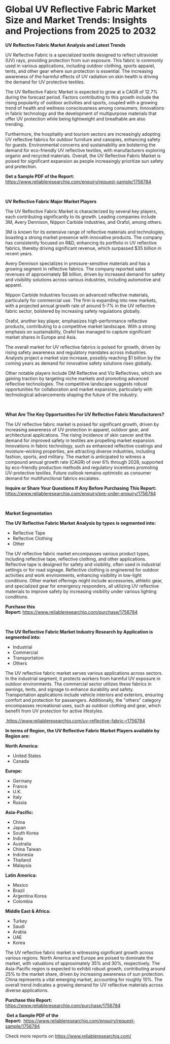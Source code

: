 <p><h1>Global UV Reflective Fabric Market Size and Market Trends: Insights and Projections from 2025 to 2032</h1></p><p><strong>UV Reflective Fabric Market Analysis and Latest Trends</strong></p>
<p><p>UV Reflective Fabric is a specialized textile designed to reflect ultraviolet (UV) rays, providing protection from sun exposure. This fabric is commonly used in various applications, including outdoor clothing, sports apparel, tents, and other gear where sun protection is essential. The increasing awareness of the harmful effects of UV radiation on skin health is driving the demand for UV protective textiles.</p><p>The UV Reflective Fabric Market is expected to grow at a CAGR of 12.7% during the forecast period. Factors contributing to this growth include the rising popularity of outdoor activities and sports, coupled with a growing trend of health and wellness consciousness among consumers. Innovations in fabric technology and the development of multipurpose materials that offer UV protection while being lightweight and breathable are also trending.</p><p>Furthermore, the hospitality and tourism sectors are increasingly adopting UV reflective fabrics for outdoor furniture and canopies, enhancing safety for guests. Environmental concerns and sustainability are bolstering the demand for eco-friendly UV reflective textiles, with manufacturers exploring organic and recycled materials. Overall, the UV Reflective Fabric Market is poised for significant expansion as people increasingly prioritize sun safety and protection.</p></p>
<p><strong>Get a Sample PDF of the Report:&nbsp;</strong> <a href="https://www.reliableresearchiq.com/enquiry/request-sample/1756784?utm_campaign=2301&utm_medium=2&utm_source=Github&utm_content=ia&utm_term=01042025&utm_id=uv-reflective-fabric">https://www.reliableresearchiq.com/enquiry/request-sample/1756784</a></p>
<p>&nbsp;</p>
<p><strong>UV Reflective Fabric Major Market Players</strong></p>
<p><p>The UV Reflective Fabric Market is characterized by several key players, each contributing significantly to its growth. Leading companies include 3M, Avery Dennison, Nippon Carbide Industries, and Orafol, among others.</p><p>3M is known for its extensive range of reflective materials and technologies, boasting a strong market presence with innovative products. The company has consistently focused on R&D, enhancing its portfolio in UV reflective fabrics, thereby driving significant revenue, which surpassed $35 billion in recent years.</p><p>Avery Dennison specializes in pressure-sensitive materials and has a growing segment in reflective fabrics. The company reported sales revenues of approximately $8 billion, driven by increased demand for safety and visibility solutions across various industries, including automotive and apparel.</p><p>Nippon Carbide Industries focuses on advanced reflective materials, particularly for commercial use. The firm is expanding into new markets, with a projected annual growth rate of around 5-7% in the UV reflective fabric sector, bolstered by increasing safety regulations globally.</p><p>Orafol, another key player, emphasizes high-performance reflective products, contributing to a competitive market landscape. With a strong emphasis on sustainability, Orafol has managed to capture significant market shares in Europe and Asia.</p><p>The overall market for UV reflective fabrics is poised for growth, driven by rising safety awareness and regulatory mandates across industries. Analysts project a market size increase, possibly reaching $1 billion by the coming years as demand for innovative safety solutions rises globally. </p><p>Other notable players include DM Reflective and Viz Reflectives, which are gaining traction by targeting niche markets and promoting advanced reflective technologies. The competitive landscape suggests robust opportunities for collaboration and market expansion, particularly with technological advancements shaping the future of the industry.</p></p>
<p>&nbsp;</p>
<p><strong>What Are The Key Opportunities For UV Reflective Fabric Manufacturers?</strong></p>
<p><p>The UV reflective fabric market is poised for significant growth, driven by increasing awareness of UV protection in apparel, outdoor gear, and architectural applications. The rising incidence of skin cancer and the demand for improved safety in textiles are propelling market expansion. Innovations in fabric technology, such as enhanced reflective coatings and moisture-wicking properties, are attracting diverse industries, including fashion, sports, and military. The market is anticipated to witness a compound annual growth rate (CAGR) of over 6% through 2028, supported by eco-friendly production methods and regulatory incentives promoting UV-protective textiles. Future outlook remains optimistic as consumer demand for multifunctional fabrics escalates.</p></p>
<p><strong>Inquire or Share Your Questions If Any Before Purchasing This Report:</strong> <a href="https://www.reliableresearchiq.com/enquiry/pre-order-enquiry/1756784?utm_campaign=2301&utm_medium=2&utm_source=Github&utm_content=ia&utm_term=01042025&utm_id=uv-reflective-fabric">https://www.reliableresearchiq.com/enquiry/pre-order-enquiry/1756784</a></p>
<p>&nbsp;</p>
<p><strong>Market Segmentation</strong></p>
<p><strong>The UV Reflective Fabric Market Analysis by types is segmented into:</strong></p>
<p><ul><li>Reflective Tape</li><li>Reflective Clothing</li><li>Other</li></ul></p>
<p><p>The UV reflective fabric market encompasses various product types, including reflective tape, reflective clothing, and other applications. Reflective tape is designed for safety and visibility, often used in industrial settings or for road signage. Reflective clothing is engineered for outdoor activities and work environments, enhancing visibility in low-light conditions. Other market offerings might include accessories, athletic gear, and specialized gear for emergency responders, all utilizing UV reflective materials to improve safety by increasing visibility under various lighting conditions.</p></p>
<p><strong>Purchase this Report:&nbsp;</strong><a href="https://www.reliableresearchiq.com/purchase/1756784?utm_campaign=2301&utm_medium=2&utm_source=Github&utm_content=ia&utm_term=01042025&utm_id=uv-reflective-fabric">https://www.reliableresearchiq.com/purchase/1756784</a></p>
<p>&nbsp;</p>
<p><strong>The UV Reflective Fabric Market Industry Research by Application is segmented into:</strong></p>
<p><ul><li>Industrial</li><li>Commercial</li><li>Transportation</li><li>Others</li></ul></p>
<p><p>The UV reflective fabric market serves various applications across sectors. In the industrial segment, it protects workers from harmful UV exposure in outdoor environments. The commercial sector utilizes these fabrics in awnings, tents, and signage to enhance durability and safety. Transportation applications include vehicle interiors and exteriors, ensuring comfort and protection for passengers. Additionally, the "others" category encompasses recreational uses, such as outdoor clothing and gear, which benefit from UV protection for active lifestyles.</p></p>
<p><a href="https://www.reliableresearchiq.com/uv-reflective-fabric-r1756784?utm_campaign=2301&utm_medium=2&utm_source=Github&utm_content=ia&utm_term=01042025&utm_id=uv-reflective-fabric">&nbsp;https://www.reliableresearchiq.com/uv-reflective-fabric-r1756784</a></p>
<p><strong>In terms of Region, the UV Reflective Fabric Market Players available by Region are:</strong></p>
<p>
    <p> <strong> North America: </strong>
        <ul>
            <li>United States</li>
            <li>Canada</li>
        </ul>
        </p> 
    <p> <strong> Europe: </strong>
        <ul>
            <li>Germany</li>
            <li>France</li>
            <li>U.K.</li>
            <li>Italy</li>
            <li>Russia</li>
        </ul>
        </p> 
    <p> <strong> Asia-Pacific: </strong>
        <ul>
            <li>China</li>
            <li>Japan</li>
            <li>South Korea</li>
            <li>India</li>
            <li>Australia</li>
            <li>China Taiwan</li>
            <li>Indonesia</li>
            <li>Thailand</li>
            <li>Malaysia</li>
        </ul>
        </p> 
    <p> <strong> Latin America: </strong>
        <ul>
            <li>Mexico</li>
            <li>Brazil</li>
            <li>Argentina Korea</li>
            <li>Colombia</li>
        </ul>
        </p> 
    <p> <strong> Middle East & Africa: </strong>
        <ul>
            <li>Turkey</li>
            <li>Saudi</li>
            <li>Arabia</li>
            <li>UAE</li>
            <li>Korea</li>
        </ul>
    </p>
    </p>
<p><p>The UV reflective fabric market is witnessing significant growth across various regions. North America and Europe are poised to dominate the market, with valuations of approximately 35% and 30%, respectively. The Asia-Pacific region is expected to exhibit robust growth, contributing around 25% to the market share, driven by increasing awareness of sun protection. China represents a vital emerging market, accounting for roughly 10%. The overall trend indicates a growing demand for UV reflective materials across diverse applications.</p></p>
<p><strong>Purchase this Report: </strong><a href="https://www.reliableresearchiq.com/purchase/1756784?utm_campaign=2301&utm_medium=2&utm_source=Github&utm_content=ia&utm_term=01042025&utm_id=uv-reflective-fabric">https://www.reliableresearchiq.com/purchase/1756784</a></p>
<p>&nbsp;<strong>Get a Sample PDF of the Report:&nbsp;&nbsp;</strong><a href="https://www.reliableresearchiq.com/enquiry/request-sample/1756784?utm_campaign=2301&utm_medium=2&utm_source=Github&utm_content=ia&utm_term=01042025&utm_id=uv-reflective-fabric">https://www.reliableresearchiq.com/enquiry/request-sample/1756784</a></p>
<p><strong></strong></p>
<p>Check more reports on <a href="https://www.reliableresearchiq.com/?utm_campaign=2301&utm_medium=2&utm_source=Github&utm_content=ia&utm_term=01042025&utm_id=uv-reflective-fabric">https://www.reliableresearchiq.com/</a></p>